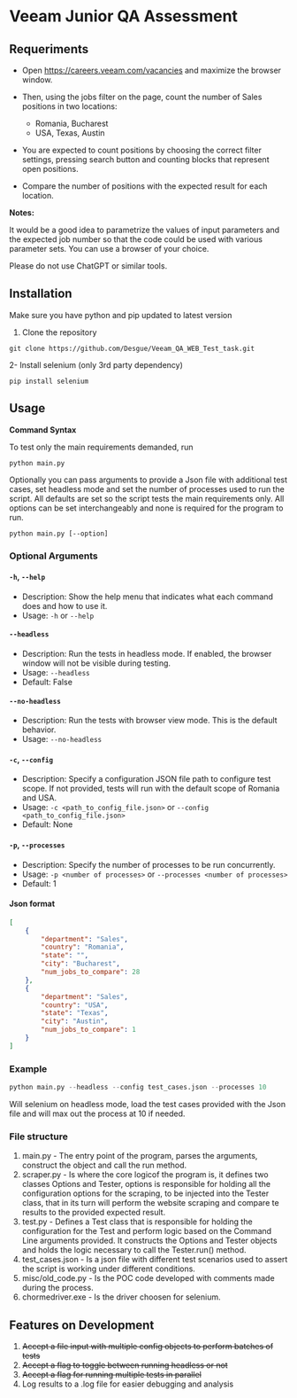 # Veeam Junior QA Assessment

## Requeriments
- Open https://careers.veeam.com/vacancies and maximize the browser window.
- Then, using the jobs filter on the page, count the number of Sales positions in two locations:
  - Romania, Bucharest
  - USA, Texas, Austin
    
- You are expected to count positions by choosing the correct filter settings, pressing search
button and counting blocks that represent open positions.

- Compare the number of positions with the expected result for each location.

**Notes:**

It would be a good idea to parametrize the values of input parameters and the expected job
number so that the code could be used with various parameter sets.
You can use a browser of your choice.

Please do not use ChatGPT or similar tools.

## Installation
Make sure you have python and pip updated to latest version

1. Clone the repository
```
git clone https://github.com/Desgue/Veeam_QA_WEB_Test_task.git
```

2- Install selenium (only 3rd party dependency)
```
pip install selenium
```


## Usage

**Command Syntax** 

To test only the main requirements demanded, run
```
python main.py
```

Optionally you can pass arguments to provide a Json file with additional test cases, set headless mode and set the number of processes used to run the script.
All defaults are set so the script tests the main requirements only. 
All options can be set interchangeably and none is required for the program to run.
```
python main.py [--option]
```

### Optional Arguments


#### `-h`, `--help`
- Description: Show the help menu that indicates what each command does and how to use it.
- Usage: `-h` or `--help` 

#### `--headless`
- Description: Run the tests in headless mode. If enabled, the browser window will not be visible during testing.
- Usage: `--headless`
- Default: False

#### `--no-headless`
- Description: Run the tests with browser view mode. This is the default behavior.
- Usage: `--no-headless`

#### `-c`, `--config`
- Description: Specify a configuration JSON file path to configure test scope. If not provided, tests will run with the default scope of Romania and USA.
- Usage: `-c <path_to_config_file.json>` or `--config <path_to_config_file.json>`
- Default: None

#### `-p`, `--processes`
- Description: Specify the number of processes to be run concurrently.
- Usage: `-p <number of processes>` or `--processes <number of processes>` 
- Default: 1

#### Json format
```json
[
    {
        "department": "Sales",
        "country": "Romania",
        "state": "",
        "city": "Bucharest",
        "num_jobs_to_compare": 28
    },
    {
        "department": "Sales",
        "country": "USA",
        "state": "Texas",
        "city": "Austin",
        "num_jobs_to_compare": 1
    }
]
```

### Example
```python
python main.py --headless --config test_cases.json --processes 10
```
Will selenium on headless mode, load the test cases provided with the Json file and will max out the process at 10 if needed.

### File structure
1. main.py - The entry point of the program, parses the arguments, construct the object and call the run method.
2. scraper.py - Is where the core logicof the program is, it defines two classes Options and Tester, options is responsible for holding all the configuration options for the scraping, to be injected into the Tester class, that in its turn will perform the website scraping and compare te results to the provided expected result.
3. test.py - Defines a Test class that is responsible for holding the configuration for the Test and perform logic based on the Command Line arguments provided. It constructs the Options and Tester objects and holds the logic necessary to call the Tester.run() method.
4. test_cases.json - Is a json file with different test scenarios used to assert the script is working under different conditions.
5. misc/old_code.py - Is the POC code developed with comments made during the process.
6. chormedriver.exe - Is the driver choosen for selenium. 



## Features on Development
1. ~~Accept a file input with multiple config objects to perform batches of tests~~
2. ~~Accept a flag to toggle between running headless or not~~
3. ~~Accept a flag for running multiple tests in parallel~~
4. Log results to a .log file for easier debugging and analysis

   
